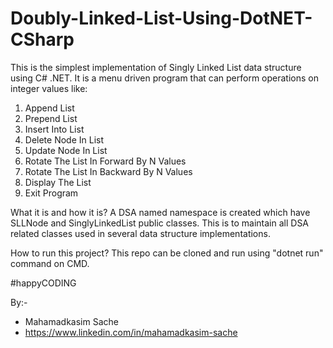 # Doubly-Linked-List-Using-DotNET-CSharp
This is the simplest implementation of Singly Linked List data structure using C# .NET. It is a menu driven program that can perform operations on integer values like:

1. Append List
2. Prepend List
3. Insert Into List
4. Delete Node In List
5. Update Node In List
6. Rotate The List In Forward By N Values
7. Rotate The List In Backward By N Values
8. Display The List
9. Exit Program

What it is and how it is?
A DSA named namespace is created which have SLLNode and SinglyLinkedList public classes. This is to maintain all DSA related classes used in several data structure implementations.

How to run this project?
This repo can be cloned and run using "dotnet run" command on CMD.

#happyCODING

By:-

- Mahamadkasim Sache
- https://www.linkedin.com/in/mahamadkasim-sache

